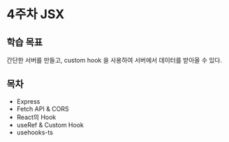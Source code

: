 # 4주차 JSX

## 학습 목표

간단한 서버를 만들고, custom hook 을 사용하여 서버에서 데이터를 받아올 수 있다.

## 목차

- Express
- Fetch API & CORS
- React의 Hook
- useRef & Custom Hook
- usehooks-ts